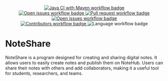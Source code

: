 <section>
<div align="center">
    <a href="https://github.com/coppeloons/noteshare/actions/workflows/maven.yml">
        <img src="https://github.com/coppeloons/noteshare/actions/workflows/maven.yml/badge.svg" alt="Java CI with Maven workflow badge"/>
    </a>
</div>
<div align="center">
    <a href="https://github.com/coppeloons/noteshare/issues">
        <img src="https://img.shields.io/github/issues-raw/coppeloons/noteshare" alt="Open issues workflow badge"/>
    </a>
    <a href="https://github.com/coppeloons/noteshare/pulls">
        <img src="https://img.shields.io/github/issues-pr/coppeloons/noteshare" alt="Pull request workflow badge"/>
    </a>
    <a href="https://github.com/coppeloons/noteshare/issues?q=is%3Aissue+is%3Aclosed">
        <img src="https://img.shields.io/github/issues-closed-raw/coppeloons/noteshare" alt="Open issues workflow badge"/>
    </a>
</div>
<div align="center">
    <a href="https://github.com/coppeloons/noteshare/graphs/contributors">
        <img src="https://img.shields.io/github/contributors/coppeloons/noteshare" alt="Contributors workflow badge"/>
    </a>
    <img src="https://img.shields.io/github/languages/top/coppeloons/noteshare" alt="Language workflow badge"/>
</div>
</section>


# NoteShare
NoteShare is a program designed for creating and sharing digital notes.
It allows users to easily create notes and publish them on NoteHub. 
Users can share their notes with others and add collaborators, 
making it a useful tool for students, researchers, and teams.
